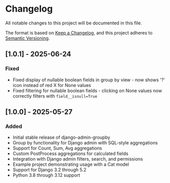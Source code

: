 # Changelog

All notable changes to this project will be documented in this file.

The format is based on [Keep a Changelog](https://keepachangelog.com/en/1.0.0/),
and this project adheres to [Semantic Versioning](https://semver.org/spec/v2.0.0.html).

## [1.0.1] - 2025-06-24

### Fixed
- Fixed display of nullable boolean fields in group by view - now shows '?' icon instead of red X for None values
- Fixed filtering for nullable boolean fields - clicking on None values now correctly filters with `field__isnull=True`

## [1.0.0] - 2025-05-27

### Added
- Initial stable release of django-admin-groupby
- Group by functionality for Django admin with SQL-style aggregations
- Support for Count, Sum, Avg aggregations
- Custom PostProcess aggregations for calculated fields
- Integration with Django admin filters, search, and permissions
- Example project demonstrating usage with a Cat model
- Support for Django 3.2 through 5.2
- Python 3.8 through 3.12 support
